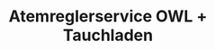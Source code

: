 ---
title: "Atemreglerservice OWL + Tauchladen"
url: /lemgo/atemreglerservice-owl-tauchladen/
shop: Tauchen
---